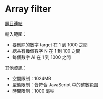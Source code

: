 # Array filter

[題目連結](https://oj.lidemy.com/problem/1038)


輸入範圍：
- 要刪除的數字 target 在 1 到 1000 之間
- 總共有幾個數字 N 在 1 到 100 之間
- 每個數字 Ai 在 1 到 1000 之間

其他資訊：
- 空間限制：1024MB
- 型態限制：皆符合 JavaScript 中的整數範圍
- 時間限制：1000 毫秒